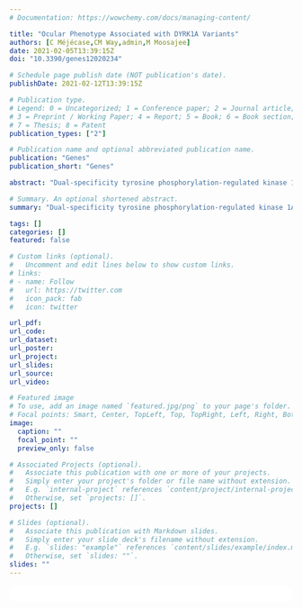 ```yaml
---
# Documentation: https://wowchemy.com/docs/managing-content/

title: "Ocular Phenotype Associated with DYRK1A Variants"
authors: [C Méjécase,CM Way,admin,M Moosajee]
date: 2021-02-05T13:39:15Z
doi: "10.3390/genes12020234"

# Schedule page publish date (NOT publication's date).
publishDate: 2021-02-12T13:39:15Z

# Publication type.
# Legend: 0 = Uncategorized; 1 = Conference paper; 2 = Journal article;
# 3 = Preprint / Working Paper; 4 = Report; 5 = Book; 6 = Book section;
# 7 = Thesis; 8 = Patent
publication_types: ["2"]

# Publication name and optional abbreviated publication name.
publication: "Genes"
publication_short: "Genes"

abstract: "Dual-specificity tyrosine phosphorylation-regulated kinase 1A or DYRK1A, contributes to central nervous system development in a dose-sensitive manner. Triallelic DYRK1A is implicated in the neuropathology of Down syndrome, whereas haploinsufficiency causes the rare DYRK1A-related intellectual disability syndrome (also known as mental retardation 7). It is characterised by intellectual disability, autism spectrum disorder and microcephaly with a typical facial gestalt. Preclinical studies elucidate a role for DYRK1A in eye development and case studies have reported associated ocular pathology. In this study families of the DYRK1A Syndrome International Association were asked to self-report any co-existing ocular abnormalities. Twenty-six patients responded but only 14 had molecular confirmation of a DYRK1A pathogenic variant. A further nineteen patients from the UK Genomics England 100,000 Genomes Project were identified and combined with 112 patients reported in the literature for further analysis. Ninety out of 145 patients (62.1%) with heterozygous DYRK1A variants revealed ocular features, these ranged from optic nerve hypoplasia (13%, 12/90), refractive error (35.6%, 32/90) and strabismus (21.1%, 19/90). Patients with DYRK1A variants should be referred to ophthalmology as part of their management care pathway to prevent amblyopia in children and reduce visual comorbidity, which may further impact on learning, behaviour, and quality of life."

# Summary. An optional shortened abstract.
summary: "Dual-specificity tyrosine phosphorylation-regulated kinase 1A or DYRK1A, contributes to central nervous system development in a dose-sensitive manner. Triallelic DYRK1A is implicated in the neuropathology of ..."

tags: []
categories: []
featured: false

# Custom links (optional).
#   Uncomment and edit lines below to show custom links.
# links:
# - name: Follow
#   url: https://twitter.com
#   icon_pack: fab
#   icon: twitter

url_pdf:
url_code:
url_dataset:
url_poster:
url_project:
url_slides:
url_source:
url_video:

# Featured image
# To use, add an image named `featured.jpg/png` to your page's folder. 
# Focal points: Smart, Center, TopLeft, Top, TopRight, Left, Right, BottomLeft, Bottom, BottomRight.
image:
  caption: ""
  focal_point: ""
  preview_only: false

# Associated Projects (optional).
#   Associate this publication with one or more of your projects.
#   Simply enter your project's folder or file name without extension.
#   E.g. `internal-project` references `content/project/internal-project/index.md`.
#   Otherwise, set `projects: []`.
projects: []

# Slides (optional).
#   Associate this publication with Markdown slides.
#   Simply enter your slide deck's filename without extension.
#   E.g. `slides: "example"` references `content/slides/example/index.md`.
#   Otherwise, set `slides: ""`.
slides: ""
---
```




<script type='text/javascript' src='https://d1bxh8uas1mnw7.cloudfront.net/assets/embed.js'></script>
<html>
  <style>
    section {
        background: white;
        color: black;
        border-radius: 1em;
        padding: 1em;
        left: 50% }
    #inner {
        display: inline-block;
        display: flex;
        align-items: center;
        justify-content: center }
  </style>
  <section>
    <div id="inner">
      <span style="float:left"; class="__dimensions_badge_embed__" data-doi="10.3390/genes12020234" data-hide-zero-citations="true" data-legend="always">
      </span><script async src="https://badge.dimensions.ai/badge.js" charset="utf-8"></script>
      <div  style="float:right"; data-link-target="_blank" data-badge-details="right" data-badge-type="medium-donut"
      data-doi="10.3390/genes12020234"   data-condensed="true" data-hide-no-mentions="true" class="altmetric-embed"></div>
    </div>
  </section>